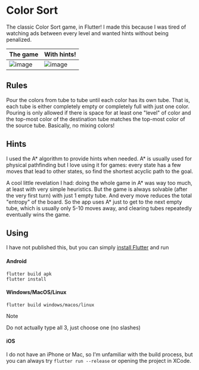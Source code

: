 # Color Sort

The classic Color Sort game, in Flutter! I made this because I was tired of watching ads between every level and wanted hints without being penalized. 

| The game | With hints! |
| ----------------|-------------|
| ![image](https://github.com/Levi-Lesches/Color-Sort/assets/20747538/0db6f3d2-0892-4402-b6c4-f6c0bd16dae9) | ![image](https://github.com/Levi-Lesches/Color-Sort/assets/20747538/62546b4c-51ac-4a70-8a9f-eec1e702fef9) |

## Rules

Pour the colors from tube to tube until each color has its own tube. That is, each tube is either completely empty or completely full with just one color. Pouring is only allowed if there is space for at least one "level" of color and the top-most color of the destination tube matches the top-most color of the source tube. Basically, no mixing colors!

## Hints

I used the A* algorithm to provide hints when needed. A* is usually used for physical pathfinding but I love using it for games: every state has a few moves that lead to other states, so find the shortest acyclic path to the goal.

A cool little revelation I had: doing the whole game in A* was way too much, at least with very simple heuristics. But the game is always solvable (after the very first turn) with just 1 empty tube. And every move reduces the total "entropy" of the board. So the app uses A* just to get to the next empty tube, which is usually only 5-10 moves away, and clearing tubes repeatedly eventually wins the game.

## Using

I have not published this, but you can simply [install Flutter](https://docs.flutter.dev/get-started/install) and run

#### Android
```
flutter build apk
flutter install
```

#### Windows/MacOS/Linux
```
flutter build windows/macos/linux
```
> [!NOTE]
> Do not actually type all 3, just choose one (no slashes)

#### iOS
I do not have an iPhone or Mac, so I'm unfamiliar with the build process, but you can always try `flutter run --release` or opening the project in XCode.

